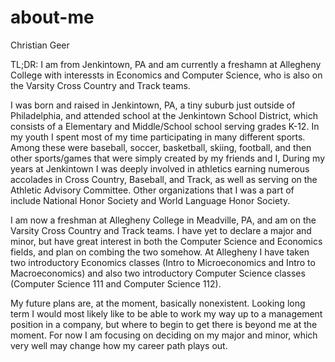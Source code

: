 # about-me
Christian Geer

TL;DR: I am from Jenkintown, PA and am currently a freshamn at Allegheny College with interessts in Economics and Computer Science, who is also on the Varsity Cross Country and Track teams.

I was born and raised in Jenkintown, PA, a tiny suburb just outside of Philadelphia, and attended school at the Jenkintown School District, which consists of a Elementary and Middle/School school serving grades K-12. In my youth I spent most of my time participating in many different sports. Among these were baseball, soccer, basketball, skiing, football, and then other sports/games that were simply created by my friends and I, During my years at Jenkintown I was deeply involved in athletics earning numerous accolades in Cross Country, Baseball, and Track, as well as serving on the Athletic Advisory Committee. Other organizations that I was a part of include National Honor Society and World Language Honor Society.

I am now a freshman at Allegheny College in Meadville, PA, and am on the Varsity Cross Country and Track teams. I have yet to declare a major and minor, but have great interest in both the Computer Science and Economics fields, and plan on combing the two somehow. At Allegheny I have taken two introductory Economics classes (Intro to Microeconomics and Intro to Macroeconomics) and also two introductory Computer Science classes (Computer Science 111 and Computer Science 112).

My future plans are, at the moment, basically nonexistent. Looking long term I would most likely like to be able to work my way up to a management position in a company, but where to begin to get there is beyond me at the moment. For now I am focusing on deciding on my major and minor, which very well may change how my career path plays out.
